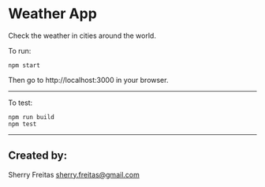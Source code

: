 # Weather App

Check the weather in cities around the world.

To run:
```
npm start
```
Then go to http://localhost:3000 in your browser.

---

To test:
```
npm run build
npm test
```
---

## Created by:
Sherry Freitas
sherry.freitas@gmail.com

